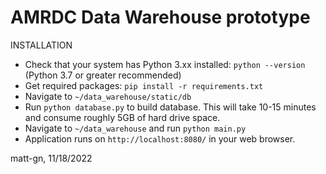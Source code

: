 # AMRDC Data Warehouse prototype

INSTALLATION

- Check that your system has Python 3.xx installed: `python --version` (Python 3.7 or greater recommended)
- Get required packages: `pip install -r requirements.txt`
- Navigate to `~/data_warehouse/static/db`
- Run `python database.py` to build database. This will take 10-15 minutes and consume roughly 5GB of hard drive space.
- Navigate to `~/data_warehouse` and run `python main.py`
- Application runs on `http://localhost:8080/` in your web browser.


matt-gn, 11/18/2022
